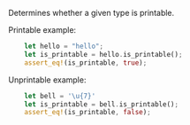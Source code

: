 
Determines whether a given type is printable.

Printable example:
``` rust
    let hello = "hello";
    let is_printable = hello.is_printable();
    assert_eq!(is_printable, true);
```

Unprintable example:
```rust
    let bell = '\u{7}'
    let is_printable = bell.is_printable();
    assert_eq!(is_printable, false);
```